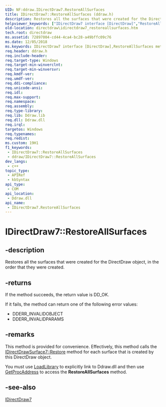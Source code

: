 ```yaml
---
UID: NF:ddraw.IDirectDraw7.RestoreAllSurfaces
title: IDirectDraw7::RestoreAllSurfaces (ddraw.h)
description: Restores all the surfaces that were created for the DirectDraw object, in the order that they were created.
helpviewer_keywords: ["IDirectDraw7 interface [DirectDraw]","RestoreAllSurfaces method","IDirectDraw7.RestoreAllSurfaces","IDirectDraw7::RestoreAllSurfaces","RestoreAllSurfaces","RestoreAllSurfaces method [DirectDraw]","RestoreAllSurfaces method [DirectDraw]","IDirectDraw7 interface","ddraw/IDirectDraw7::RestoreAllSurfaces","directdraw.idirectdraw7_restoreallsurfaces"]
old-location: directdraw\idirectdraw7_restoreallsurfaces.htm
tech.root: directdraw
ms.assetid: 72897004-cd44-4ca4-bc28-a49bffc09c76
ms.date: 12/05/2018
ms.keywords: IDirectDraw7 interface [DirectDraw],RestoreAllSurfaces method, IDirectDraw7.RestoreAllSurfaces, IDirectDraw7::RestoreAllSurfaces, RestoreAllSurfaces, RestoreAllSurfaces method [DirectDraw], RestoreAllSurfaces method [DirectDraw],IDirectDraw7 interface, ddraw/IDirectDraw7::RestoreAllSurfaces, directdraw.idirectdraw7_restoreallsurfaces
req.header: ddraw.h
req.include-header: 
req.target-type: Windows
req.target-min-winverclnt: 
req.target-min-winversvr: 
req.kmdf-ver: 
req.umdf-ver: 
req.ddi-compliance: 
req.unicode-ansi: 
req.idl: 
req.max-support: 
req.namespace: 
req.assembly: 
req.type-library: 
req.lib: Ddraw.lib
req.dll: Ddraw.dll
req.irql: 
targetos: Windows
req.typenames: 
req.redist: 
ms.custom: 19H1
f1_keywords:
 - IDirectDraw7::RestoreAllSurfaces
 - ddraw/IDirectDraw7::RestoreAllSurfaces
dev_langs:
 - c++
topic_type:
 - APIRef
 - kbSyntax
api_type:
 - COM
api_location:
 - Ddraw.dll
api_name:
 - IDirectDraw7.RestoreAllSurfaces
---
```


# IDirectDraw7::RestoreAllSurfaces


## -description

 Restores all the surfaces that were created for the DirectDraw object, in the order that they were created.



## -returns

If the method succeeds, the return value is DD_OK.



If it fails, the method can return one of the following error values:

<ul>
<li>DDERR_INVALIDOBJECT</li>
<li>DDERR_INVALIDPARAMS</li>
</ul>

## -remarks

This method is provided for convenience. Effectively, this method calls the <a href="/windows/desktop/api/ddraw/nf-ddraw-idirectdrawsurface7-restore">IDirectDrawSurface7::Restore</a> method for each surface that is created by this DirectDraw object.



You must use <a href="/windows/desktop/api/libloaderapi/nf-libloaderapi-loadlibrarya">LoadLibrary</a> to explicitly link to Ddraw.dll and then use <a href="/windows/desktop/api/libloaderapi/nf-libloaderapi-getprocaddress">GetProcAddress</a> to access the <b>RestoreAllSurfaces</b> method.

## -see-also

<a href="/windows/desktop/api/ddraw/nn-ddraw-idirectdraw7">IDirectDraw7</a>
